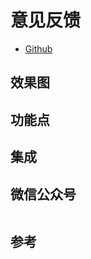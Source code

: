 # 意见反馈

* [Github](https://github.com/xiaper/web)

## 效果图

## 功能点

## 集成

## 微信公众号

<img :src="$withBase('/image/qrcode_xiaperio_430.jpg')" style="width:250px;"/>

## 参考
